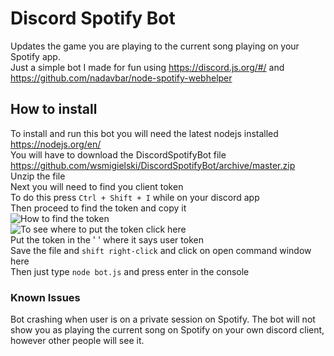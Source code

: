 # Discord Spotify Bot
Updates the game you are playing to the current song playing on your Spotify app.  
Just a simple bot I made for fun using https://discord.js.org/#/ and https://github.com/nadavbar/node-spotify-webhelper
## How to install
To install and run this bot you will need the latest nodejs installed https://nodejs.org/en/  
You will have to download the DiscordSpotifyBot file https://github.com/wsmigielski/DiscordSpotifyBot/archive/master.zip  
Unzip the file  
Next you will need to find you client token  
To do this press `Ctrl + Shift + I` while on your discord app  
Then proceed to find the token and copy it  
![How to find the token](https://cloud.githubusercontent.com/assets/9850907/23435366/401bf38e-fdff-11e6-872c-127119a2a3d1.png)  
![To see where to put the token click here](https://cloud.githubusercontent.com/assets/9850907/23435333/2cab26f8-fdff-11e6-91d1-c0eac5b1d25d.png)   
Put the token in the ' ' where it says user token  
Save the file and `shift right-click` and click on open command window here  
Then just type `node bot.js` and press enter in the console  

### Known Issues

Bot crashing when user is on a private session on Spotify.
The bot will not show you as playing the current song on Spotify on your own discord client, however other people will see it. 
